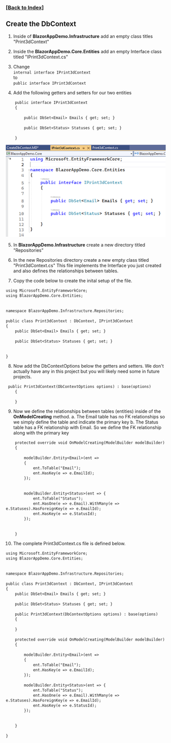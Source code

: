 ### [[Back to Index]](Index.MD)

## Create the DbContext

1. Inside of **BlazorAppDemo.Infrastructure** add an empty class titles "Print3dContext"

2. Inside the **BlazorAppDemo.Core.Entities** add an empty Interface class 
titled "IPrint3dContext.cs"

3. Change <br/>
`internal interface IPrint3dContext` <br/>
to </br>
`public interface IPrint3dContext`

4.  Add the following getters and setters for our two entities

```
    public interface IPrint3dContext
    {

        public DbSet<Email> Emails { get; set; }

        public DbSet<Status> Statuses { get; set; }

    }
```

![Create Project](img/DbContext/03InterFaceComplete.png)



5. In **BlazorAppDemo.Infrastructure** create a new directory titled "Repositories"

6. In the new Repositories directory create a new empty class titled "Print3dContext.cs" 
This file implements the Interface you just created and also defines the 
relationships between tables.

7. Copy the code below to create the inital setup of the file.

```
using Microsoft.EntityFrameworkCore;
using BlazorAppDemo.Core.Entities;


namespace BlazorAppDemo.Infrastructure.Repositories;

public class Print3dContext : DbContext, IPrint3dContext
{
    public DbSet<Email> Emails { get; set; }

    public DbSet<Status> Statuses { get; set; }

   
}
```

8. Now add the DbContextOptions below the getters and setters. We don't 
actually have any in this project but you will likely need some in 
future projects.

```
 public Print3dContext(DbContextOptions options) : base(options)
    {

    }

```

9. Now we define the relationships between tables (entities) inside of
the **OnModelCreating** method. 
a. The Email table has no FK relationships so we simply define the table and indicate the
primary key
b. The Status table has a FK relationship with Email. So we define the FK relationship
along with the primary key

```
    protected override void OnModelCreating(ModelBuilder modelBuilder)
    {

        modelBuilder.Entity<Email>(ent =>
        {
            ent.ToTable("Email");
            ent.HasKey(e => e.EmailId);
        });


        modelBuilder.Entity<Status>(ent => {
            ent.ToTable("Status");
            ent.HasOne(e => e.Email).WithMany(e => e.Statuses).HasForeignKey(e => e.EmailId);
            ent.HasKey(e => e.StatusId);
        });


    }
```

10. The complete Print3dContext.cs file is defined below.
```
using Microsoft.EntityFrameworkCore;
using BlazorAppDemo.Core.Entities;


namespace BlazorAppDemo.Infrastructure.Repositories;

public class Print3dContext : DbContext, IPrint3dContext
{
    public DbSet<Email> Emails { get; set; }

    public DbSet<Status> Statuses { get; set; }

    public Print3dContext(DbContextOptions options) : base(options)
    {

    }

    protected override void OnModelCreating(ModelBuilder modelBuilder)
    {

        modelBuilder.Entity<Email>(ent =>
        {
            ent.ToTable("Email");
            ent.HasKey(e => e.EmailId);
        });

        modelBuilder.Entity<Status>(ent => {
            ent.ToTable("Status");
            ent.HasOne(e => e.Email).WithMany(e => e.Statuses).HasForeignKey(e => e.EmailId);
            ent.HasKey(e => e.StatusId);
        });


    }

}
```




